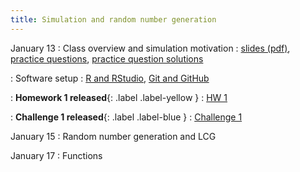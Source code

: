 ```yaml
---
title: Simulation and random number generation
---
```


January 13
: Class overview and simulation motivation
  : [slides (pdf)](https://sta379-s25.github.io/slides/lecture_1.pdf), [practice questions](https://sta379-s25.github.io/practice_questions/pq_1.html), [practice question solutions](https://sta379-s25.github.io/practice_questions/pq_1_solutions.html)

: Software setup
  : [R and RStudio](https://sta379-s25.github.io/resources/r_installation/), [Git and GitHub](https://sta379-s25.github.io/resources/github_instructions/)

: **Homework 1 released**{: .label .label-yellow }
  : [HW 1](https://sta379-s25.github.io/homework/hw1.html)
  
: **Challenge 1 released**{: .label .label-blue }
  : [Challenge 1](https://sta379-s25.github.io/challenges/challenge_1.html)

January 15
: Random number generation and LCG

January 17
: Functions


